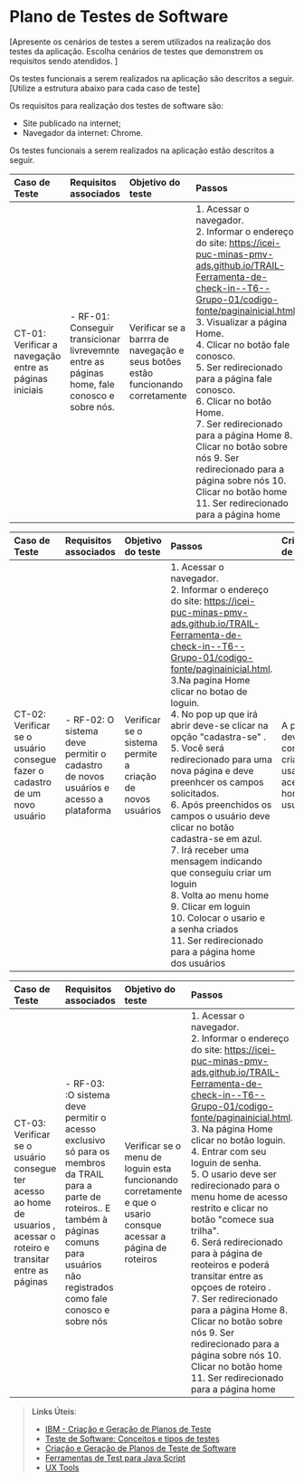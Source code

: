 # Plano de Testes de Software

[Apresente os cenários de testes a serem utilizados na realização dos testes da aplicação. Escolha cenários de testes que demonstrem os requisitos sendo atendidos. ]

Os testes funcionais a serem realizados na aplicação são descritos a seguir. [Utilize a estrutura abaixo para cada caso de teste]

Os requisitos para realização dos testes de software são:

- Site publicado na internet;
- Navegador da internet: Chrome.<br/>

Os testes funcionais a serem realizados na aplicação estão descritos a seguir.

|Caso de Teste    | Requisitos associados | Objetivo do teste | Passos | Critérios de êxito | Responsável|
|:---|:---|:---|:---|:---|:---|
| CT-01: Verificar a navegação entre as páginas iniciais | - RF-01: Conseguir transicionar livrevemnte entre as páginas home, fale conosco e sobre nós.| Verificar se a barrra de navegação e seus botôes estão funcionando corretamente | 1. Acessar o navegador.<br/> 2. Informar o endereço do site: https://icei-puc-minas-pmv-ads.github.io/TRAIL-Ferramenta-de-check-in--T6--Grupo-01/codigo-fonte/paginainicial.html. <br/> 3. Visualizar a página Home.<br/> 4. Clicar no botão fale conosco.<br/> 5. Ser redirecionado para a página fale conosco.<br/> 6. Clicar no botão Home.<br/> 7. Ser redirecionado para a página Home  8. Clicar no botão sobre nós 9. Ser redirecionado para a página sobre nós 10. Clicar no botão home 11. Ser redirecionado para a página home | Os  botões devem encaminhar os usuários para as páginas descritas | 

|Caso de Teste    | Requisitos associados | Objetivo do teste | Passos | Critérios de êxito | Responsável|
|:---|:---|:---|:---|:---|:---|
| CT-02: Verificar se o usuário consegue fazer o cadastro de um novo usuário | - RF-02: O sistema deve permitir o cadastro de novos usuários e acesso a plataforma| Verificar se o sistema permite a criação de novos usuários  | 1. Acessar o navegador.<br/> 2. Informar o endereço do site: https://icei-puc-minas-pmv-ads.github.io/TRAIL-Ferramenta-de-check-in--T6--Grupo-01/codigo-fonte/paginainicial.html. <br/> 3.Na pagina Home clicar no botao de loguin.<br/> 4. No pop up que irá abrir deve-se clicar na opção "cadastra-se" .<br/> 5. Você será redirecionado para uma nova página e deve preenhcer os campos solicitados.<br/> 6. Após preenchidos os campos o usuário deve clicar no botão cadastra-se em azul.<br/> 7. Irá receber uma mensagem indicando que conseguiu criar um loguin <br/> 8. Volta ao menu home<br/> 9. Clicar em loguin <br/>10. Colocar o usario e a senha criados <br/> 11. Ser redirecionado para a página home dos usuários  | A pessoa deve conseguir criar um usario e acessar a home de usuários|

|Caso de Teste    | Requisitos associados | Objetivo do teste | Passos | Critérios de êxito | Responsável|
|:---|:---|:---|:---|:---|:---|
| CT-03: Verificar se o usuário consegue ter acesso ao home de usuarios , acessar o roteiro e transitar entre as páginas | - RF-03: :O sistema deve permitir o acesso exclusivo só para os membros da TRAIL para a parte de roteiros.. E também à páginas comuns para usuários não registrados como fale conosco e sobre nós| Verificar se o menu de loguin esta funcionando corretamente e que o usario consque acessar a página de roteiros | 1. Acessar o navegador.<br/> 2. Informar o endereço do site: https://icei-puc-minas-pmv-ads.github.io/TRAIL-Ferramenta-de-check-in--T6--Grupo-01/codigo-fonte/paginainicial.html. <br/> 3. Na página Home clicar no botão loguin.<br/> 4. Entrar com seu loguin de senha.<br/> 5.  O usario deve ser redirecionado para o menu home de acesso restrito e clicar no botão "comece sua trilha".<br/> 6. Será redirecionado para à página de reoteiros e poderá transitar entre as opçoes de roteiro .<br/> 7. Ser redirecionado para a página Home  8. Clicar no botão sobre nós 9. Ser redirecionado para a página sobre nós 10. Clicar no botão home 11. Ser redirecionado para a página home | Os  botões devem encaminhar os usuários para as páginas descritas | 



 
> **Links Úteis**:
> - [IBM - Criação e Geração de Planos de Teste](https://www.ibm.com/developerworks/br/local/rational/criacao_geracao_planos_testes_software/index.html)
> -  [Teste de Software: Conceitos e tipos de testes](https://blog.onedaytesting.com.br/teste-de-software/)
> - [Criação e Geração de Planos de Teste de Software](https://www.ibm.com/developerworks/br/local/rational/criacao_geracao_planos_testes_software/index.html)
> - [Ferramentas de Test para Java Script](https://geekflare.com/javascript-unit-testing/)
> - [UX Tools](https://uxdesign.cc/ux-user-research-and-user-testing-tools-2d339d379dc7)
